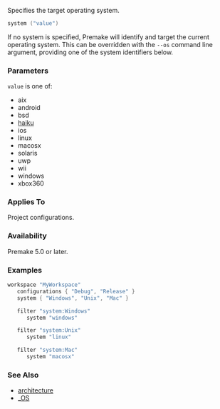 Specifies the target operating system.

```lua
system ("value")
```

If no system is specified, Premake will identify and target the current operating system. This can be overridden with the `--os` command line argument, providing one of the system identifiers below.

### Parameters ###

`value` is one of:

* aix
* android
* bsd
* [haiku](http://www.haiku-os.org)
* ios
* linux
* macosx
* solaris
* uwp
* wii
* windows
* xbox360

### Applies To ###

Project configurations.

### Availability ###

Premake 5.0 or later.

### Examples ###

```lua
workspace "MyWorkspace"
   configurations { "Debug", "Release" }
   system { "Windows", "Unix", "Mac" }

   filter "system:Windows"
      system "windows"

   filter "system:Unix"
      system "linux"

   filter "system:Mac"
      system "macosx"
```

### See Also ###

* [architecture](architecture.md)
* [_OS](premake_OS.md)
